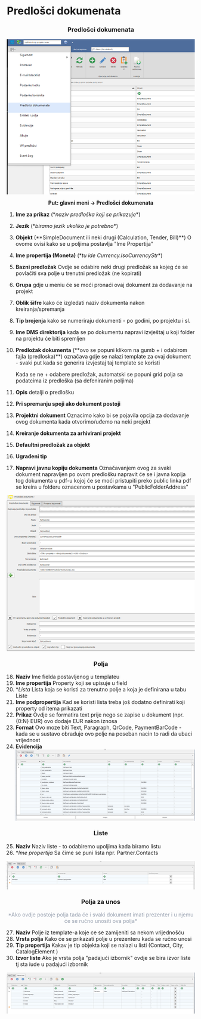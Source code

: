 # Predlošci dokumenata


### <p align=center>**Predlošci dokumenata**  

<img src="../images/predlosciMeni.png"
    alt="Predlošci dokumenata"
    style="display: block;
            margin-left: auto;
            margin-right: auto;" 
/>
**<p align=center>Put: glavni meni -> Predlošci dokumenata**  


1. **Ime za prikaz** (\**naziv predloška koji se prikazuje**)
2. **Jezik** (\**biramo jezik ukoliko je potrebno**) 
3. **Objekt** (\**SimpleDocument ili neki drugi (Calculation, Tender, Bill)**) 
    O ovome ovisi kako se u poljima postavlja "Ime Propertija" 
4. **Ime propertija (Moneta)** (\**tu ide Currency.IsoCurrencyStr**) 
5. **Bazni predložak** 
    Ovdje se odabire neki drugi predložak sa kojeg će se povlačiti sva polje u trenutni predložak (ne kopirati) 
6. **Grupa** 
    gdje u meniu će se moći pronaći ovaj dokument za dodavanje na projekt
7. **Oblik šifre**
    kako će izgledati naziv dokumenta nakon kreiranja/spremanja
8. **Tip brojenja** 
    kako se numeriraju dokumenti - po godini, po projektu i sl.
9. **Ime DMS direktorija**
    kada se po dokumentu napravi izvještaj u koji folder na projektu će biti spremljen
10. **Predložak dokumenta** (\**ovo se popuni klikom na gumb + i odabirom fajla (predloska)**) 
    označava gdje se nalazi template za ovaj dokument - svaki put kada se generira izvjestaj taj template se koristi

    Kada se ne + odabere predložak, automatski se popuni grid polja sa podatcima iz predloška (sa defeniranim poljima)
11. **Opis** 
    detalji o predlošku
12. **Pri spremanju spoji ako dokument postoji** 

13. **Projektni dokument** 
    Oznacimo kako bi se pojavila opcija za dodavanje ovog dokumenta kada otvorimo/uđemo na neki projekt
14. **Kreiranje dokumenta za arhivirani projekt** 
15. **Defaultni predložak za objekt** 
16. **Ugrađeni tip** 
17. **Napravi javnu kopiju dokumenta** 
    Označavanjem ovog za svaki dokument napravljen po ovom predlošku napravit će se i javna kopija tog dokumenta u pdf-u kojoj će se moći pristupiti preko public linka
    pdf se kreira u folderu oznacenom u postavkama u "PublicFolderAddress"


<img src="../images/predlosciPrezenterTop.png"
    alt="Predložak dokumenta"
    style="display: block;
            margin-left: auto;
            margin-right: auto;" 
/>


### <p align=center>**Polja</p>**

18. **Naziv**
    Ime fielda postavljenog u templateu
19. **Ime propertija**
    Property koji se upisuje u field
20. **Lista*
    Lista koja se koristi za trenutno polje a koja je definirana u tabu Liste
21. **Ime podpropertija**
    Kad se koristi lista treba još dodatno definirati koji property od itema prikazati
22. **Prikaz**
    Ovdje se formatira text prije nego se zapise u dokument (npr. {0:N} EUR) ovo dodaje EUR nakon iznosa
23. **Format**
    Ovo moze biti Text, Paragraph, QrCode, PaymentBarCode - kada se u sustavo obraduje ovo polje na poseban nacin to radi da ubaci vrijednost 
24. **Evidencija**
<img src="../images/predlosciPrezenterBottom.png"
    alt="Polja"
    style="display: block;
            margin-left: auto;
            margin-right: auto;" 
/>

### <p align=center>**Liste</p>**

25. **Naziv**
    Naziv liste - to odabiremo  upoljima kada biramo listu 
26. **Ime propertija*
    Sa čime se puni lista npr.  Partner.Contacts

<img src="../images/predlosciPrezenterBottomListe.png"
    alt="Polja"
    style="display: block;
            margin-left: auto;
            margin-right: auto;" 
/>


### <p align=center>**Polja za unos</p>**
<p align=center><span style="color: #97a0af">*Ako ovdje postoje polja tada će i svaki dokument imati prezenter i u njemu će se ručno unositi ova polja*</span></p>

27. **Naziv**
    Polje iz template-a koje ce se zamijeniti sa nekom vrijednošću
28. **Vrsta polja**
    Kako će se prikazati polje u prezenteru kada se ručno unosi
29. **Tip propertija**
    Kakav je tip objekta koji se nalazi u listi (Contact, City, CatalogElement )
30. **Izvor liste**
    Ako je vrsta polja  "padajući izbornik" ovdje se bira izvor liste tj sta iude u padajući izbornik

<img src="../images/predlosciPrezenterBottomUnos.png"
    alt="Polja"
    style="display: block;
            margin-left: auto;
            margin-right: auto;" 
/>